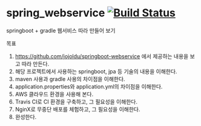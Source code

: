 # spring_webservice [![Build Status](https://app.travis-ci.com/hyeongmug/spring_webservice.svg?branch=master)](https://app.travis-ci.com/hyeongmug/spring_webservice)
springboot + gradle 웹서비스 따라 만들어 보기

목표
  1. https://github.com/jojoldu/springboot-webservice 에서 제공하는 내용을 보고 따라 만든다.
  2. 해당 프로젝트에서 사용하는 springboot, jpa 등 기술의 내용을 이해한다.
  3. maven 사용과 gradle 사용의 차이점을 이해한다.
  4. application.properties와 application.yml의 차이점을 이해한다.
  5. AWS 클라우드 환경을 사용해 본다.
  6. Travis CI로 CI 환경을 구축하고, 그 필요성을 이해한다.
  7. NginX로 무중단 배포를 체험하고, 그 필요성을 이해한다.
  8. 완성한다.
  
